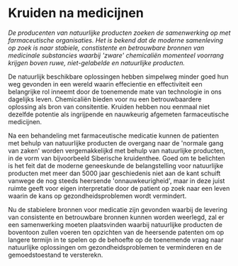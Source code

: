 # Kruiden na medicijnen

_De producenten van natuurlijke producten zoeken de samenwerking op met farmaceutische organisaties. Het is bekend dat de moderne samenleving op zoek is naar stabiele, constistente en betrouwbare bronnen van medicinale substancies waarbij 'zware' chemicaliën momenteel voorrang krijgen boven ruwe, niet-gelabelde en natuurlijke producten._ 

De natuurlijk beschikbare oplossingen hebben simpelweg minder goed hun weg gevonden in een wereld waarin effecientie en effectiviteit een belangrijke rol inneemt door de toenemende mate van technologie in ons dagelijks leven. Chemicaliën bieden voor nu een betrouwbaardere oplossing als bron van consitentie. Kruiden hebben nou eenmaal niet dezelfde potentie als ingrijpende en nauwkeurig afgemeten farmaceutische medicijnen. 

Na een behandeling met farmaceutische medicatie kunnen de patienten met behulp van natuurlijke producten de overgang naar de 'normale gang van zaken' worden vergemakkelijkd met behulp van natuurlijke producten, in de vorm van bijvoorbeeld Siberische kruidenthee. Goed om te belichten is het feit dat de moderne geneeskunde de belangstelling voor natuurlijke producten met meer dan 5000 jaar geschiedenis niet aan de kant schuift vanwege de nog steeds heersende 'onnauwkeurigheid', maar in deze juist ruimte geeft voor eigen interpretatie door de patient op zoek naar een leven waarin de kans op gezondheidsproblemen wordt vermindert.

Nu de stabielere bronnen voor medicatie zijn gevonden waarbij de levering van consistente en betrouwbare bronnen kunnen worden weerlegd, zal er een samenwerking moeten plaatsvinden waarbij natuurlijke producten de boventoon zullen voeren ten opzichten van de heersende patenten om op langere termijn in te spelen op de behoefte op de toenemende vraag naar natuurlijke oplossingen om gezondheidsproblemen te verminderen en de gemoedstoestand te versterekn. 
